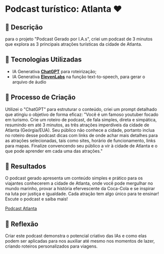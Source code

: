 # Podcast turístico: Atlanta ♥

## 📒 Descrição
para o projeto "Podcast Gerado por I.A.s", criei um podcast de 3 minutos que explora as 3 principais atrações turísticas da cidade de Atlanta.

## 🤖 Tecnologias Utilizadas
- IA Generativa **[ChatGPT](https://chat.openai.com)** para roteirização;
- IA Generativa **[ElevenLabs](https://elevenlabs.io)** na função text-to-speech, para gerar o arquivo de áudio

## 🧐 Processo de Criação
Utilizei o "ChatGPT" para estruturar o conteúdo, criei um prompt detalhado que atingiu o objetivo de forma eficaz: "Você é um famoso youtuber focado em turismo. Crie um roteiro de podcast, de fala simples, direta e simpática, resumindo em até 3 minutos, as três atrações imperdíveis da cidade de Atlanta (Geórgia/EUA). Seu público não conhece a cidade, portanto inclua no roteiro desse podcast dicas com links de onde achar mais detalhes para as atrações selecionadas, tais como sites, horário de funcionamento, links para mapas. Finalize convencendo seu público a vir à cidade de Atlanta e o que pode aprender em cada uma das atrações."

## 🚀 Resultados
O podcast gerado apresenta um conteúdo simples e prático para os viajantes conhecerem a cidade de Atlanta, onde você pode mergulhar no mundo marinho, provar a história efervescente da Coca-Cola e se inspirar na luta por justiça e igualdade. Cada atração tem algo único para te ensinar! Escute o podcast e saiba mais!

[Podcast Atlanta]()

## 💭 Reflexão
Criar este podcast demonstra o potencial criativo das IAs e como elas podem ser aplicadas para nos auxiliar até mesmo nos momentos de lazer, criando roteiros personalizados para viagens.
